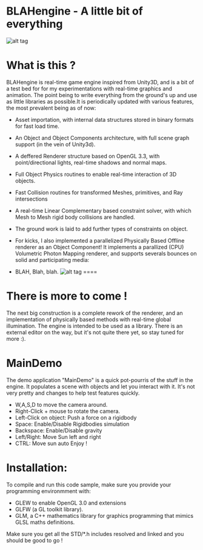 BLAHengine - A little bit of everything
===================================

![alt tag](https://raw.github.com/vingt-2/BLAengine/master/illustration.bmp)

What is this ?
===================================

BLAHengine is real-time game engine inspired from Unity3D, and is a bit of a test bed for 
for my experimentations with real-time graphics and animation. The point being to write everything
from the ground's up and use as little libraries as possible.It is periodically updated with
various features, the most prevalent being as of now:
* Asset importation, with internal data structures stored in binary formats for fast load time.
* An Object and Object Components architecture, with full scene graph support (in the vein of Unity3d). 
* A deffered Renderer structure based on OpenGL 3.3, with point/directional lights, real-time shadows and normal maps.
* Full Object Physics routines to enable real-time interaction of 3D objects. 
* Fast Collision routines for transformed Meshes, primitives, and Ray intersections
* A real-time Linear Complementary based constraint solver, with which Mesh to Mesh rigid body collisions are handled.
* The ground work is laid to add further types of constraints on object.

* For kicks, I also implemented a parallelized Physically Based Offline renderer as an Object Component! It implements a parallized (CPU) Volumetric Photon Mapping renderer, and supports severals bounces on solid and participating media:
* BLAH, Blah, blah.
![alt tag](https://raw.github.com/vingt-2/BLAengine/master/PBR-VolumetricPhotonMapping.png)
====
 
There is more to come ! 
===================================
The next big construction is a complete rework of the renderer,
and an implementation of physically based methods with real-time global illumination.
The engine is intended to be used as a library. There is an external editor on the way, but it's not quite
there yet, so stay tuned for more :).

MainDemo
===================================

The demo application "MainDemo" is a quick pot-pourris of the stuff in the engine. 
It populates a scene with objects and let you interact with it. It's not very pretty
and changes to help test features quickly.

* W,A,S,D to move the camera around.
* Right-Click + mouse to rotate the camera.
* Left-Click on object: Push a force on a rigidbody
* Space: Enable/Disable Rigidbodies simulation
* Backspace: Enable/Disable gravity
* Left/Right: Move Sun left and right
* CTRL: Move sun auto
Enjoy !

Installation:
===================================

To compile and run this code sample, make sure you provide your programming environmment with:
* GLEW to enable OpenGL 3.0 and extensions
* GLFW (a GL toolkit library).
* GLM, a C++ mathematics library for graphics programming that mimics GLSL maths definitions.

Make sure you get all the STD/*.h includes resolved and linked and you should be good to go ! 
